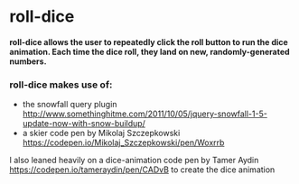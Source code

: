 # roll-dice

#### roll-dice allows the user to repeatedly click the **roll** button to run the dice animation.  Each time the dice roll, they **land** on new, randomly-generated numbers.

### roll-dice makes use of:

 - the snowfall query plugin http://www.somethinghitme.com/2011/10/05/jquery-snowfall-1-5-update-now-with-snow-buildup/
- a skier code pen by Mikolaj Szczepkowski  https://codepen.io/Mikolaj_Szczepkowski/pen/Woxrrb

I also leaned heavily on a dice-animation code pen by Tamer Aydin https://codepen.io/tameraydin/pen/CADvB to create the dice animation

### 